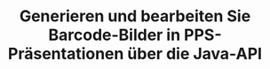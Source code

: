 ---
############################# Static ############################
layout: "auto-gen-gist"
draft: false
path: "de/assembly/java/barcode/pps/"
otherformats: PPT PPTX PPTM PPSX PPSM POT POTX POTM ODP OTP 

############################# Head ############################
head_title: "Erstellen und Hinzufügen von Barcode-Bildern in PPS-Präsentationen über die Java-API"
head_description: "GroupDocs.Assembly Java API unterstützt das Erstellen und Hinzufügen von Barcode-Bildern in PowerPoint-Präsentationsdateien (PPT, PPTX, PPTM, PPS, PPSX, PPSM, POT & ODP)."

############################# Header ############################
title: "Generieren und bearbeiten Sie Barcode-Bilder in PPS-Präsentationen über die Java-API"
description: "GroupDocs.Assembly Java API ermöglicht Programmierern das Generieren, Bearbeiten und Einfügen von Barcode-Bildern in PPS PowerPoint-Präsentationen innerhalb von Java- und JSP-Apps."

######################### Download Button #######################
button:
    enable: true

############################# About ############################
about:
    enable: true
    title: "Wie erstelle und verwalte ich Barcodes in Präsentationen?"
    content: |
       Präsentationen sind eine großartige Art der Kommunikation, die es Unternehmen und Einzelpersonen ermöglicht, Informationen auf konsistente und einfache Weise auszutauschen. Strichcodes werden heute sehr häufig auf der ganzen Welt verwendet, um verschiedene wichtige Aufgaben zu verwalten, wie z. B. Produktidentifikation, Nachverfolgung von Autoteilen, Bestands- und Bestandsverwaltung und vieles mehr. GroupDocs.Assembly Java API erleichtert Softwareprogrammierern das Erstellen und Einfügen von Barcodes in ihre Präsentationsdokumente mit nur wenigen Codezeilen. Es unterstützt mehrere Präsentationsdateiformate wie PPT, PPTX, PPTM, PPS, PPSX, PPSM, POT, POTX, POTM, ODP und viele mehr. Es erleichtert Entwicklern die Arbeit, indem es ihnen ermöglicht, ihre Anwendungen auszuführen, ohne Anwendungen von Drittanbietern oder Microsoft Office auf ihrem Gerät zu installieren. Es unterstützt mehrere erweiterte Funktionen zum Anpassen von Barcodes in Präsentationsfolien, z. B. Festlegen von Vorder- und Hintergrundfarben, Schriftarteinstellungen, Skalieren von Barcode-Bildern, Anpassen von Barcode-Text, Einstellen der Barcode-Bildauflösung und vieles mehr.

############################# content ############################
steps:
    enable: true
    block:
    - title_left: "Barcode-Generierung in PPS-Präsentationen"
      content_left: |
       Der folgende Java-Code erklärt, wie Entwickler Barcode-Bilder mit verschiedenen unterstützten Symbologien generieren und sie mit sehr geringem Aufwand und geringen Kosten in Microsoft PowerPoint PPS-Präsentationsfolien einfügen können.

      title_right: "Fügen Sie Barcodes in der PPS-Datei über Java hinzu"
      content_right: |
       * Erstellen Sie eine Instanz von [DocumentAssembler](https://apireference.groupdocs.com/assembly/java/com.groupdocs.assembly/DocumentAssembler) 
       * Beispieldatenquellenobjekt erstellen
       * Rufen Sie [AssembleDocument](https://apireference.groupdocs.com/assembly/java/com.groupdocs.assembly/DocumentAssembler#assembleDocument-java.io.InputStream-java.io.OutputStream-com.groupdocs.assembly.DataSourceInfo...-) Methode mit den folgenden Parametern
          * Stream zum Lesen eines Vorlagendokuments.
          * Stream, um das resultierende Dokument zu schreiben.
          * Optionen zum Laden und Speichern von Dokumenten.
          * Details Informationen zu zu verwendenden Datenquellenobjekten.

      gisthash: "ebb6d8215f329f457f843e9a9fc48c9c"
      gistfile: "generate_barcodes_in_presentations.java"

    - title_left: "System Anforderungen"
      content_left: |
       GroupDocs.Assembly-Java-APIs werden auf allen wichtigen Plattformen und Betriebssystemen unterstützt. Es kann Dokumente in Microsoft Word, Excel, PowerPoint, Outlook, OpenOffice und über 50 anderen Formaten erstellen. Eine vollständige Anleitung zu den Systemanforderungen finden Sie unter [Systemanforderungen](https://docs.groupdocs.com/assembly/java/system-requirements/). Bevor Sie den folgenden Code ausführen, stellen Sie bitte sicher, dass die folgenden Voraussetzungen auf Ihrem installiert sind System:
        * Betriebssysteme: Microsoft Windows, Linux, MacOS
        * Unterstützte Java-Versionen: J2SE 7.0 (1.7), J2SE 8.0 (1.8) oder höher
        * Holen Sie sich die neueste Version der GroupDocs.Assembly-Java-APIs von [Maven](https://mvnrepository.com/artifact/com.groupdocs/groupdocs-assembly/)
        
      title_right: "Warum GroupDocs.Assembly verwenden"
      content_right: |
        * Erstellen Sie benutzerdefinierte Dokumente aus Vorlagen.
        * E-Mail-Anhänge dynamisch anhängen.
        * Zum Erstellen und Automatisieren von Dokumenten ist keine zusätzliche Software erforderlich.
        * Generiert ein Ausgabedokument basierend auf der Datenquelle.
        * Fügen Sie den Dokumentinhalt dynamisch in den Bericht ein
        * Wenden Sie die Formel während der Tabellenkalkulation an.
        * Bietet Unterstützung für mehrere Datenformate
        * Unterstützung für sequentielle Datenoperationen.

demos:
    enable: true
        

more_formats:
    enable: true


back_to_top:
    enable: true
---